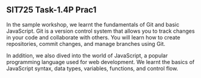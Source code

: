 ## SIT725 Task-1.4P Prac1

In the sample workshop, we learnt the fundamentals of Git and basic JavaScript. Git is a version control system that allows you to track changes in your code and collaborate with others. You will learn how to create repositories, commit changes, and manage branches using Git.

In addition, we also dived into the world of JavaScript, a popular programming language used for web development. We learnt the basics of JavaScript syntax, data types, variables, functions, and control flow.
